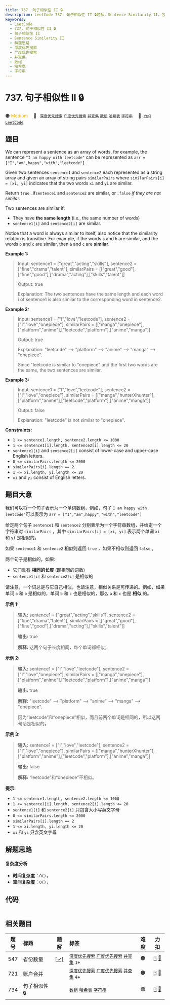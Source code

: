```yaml
---
title: 737. 句子相似性 II 🔒
description: LeetCode 737. 句子相似性 II 🔒题解，Sentence Similarity II，包含解题思路、复杂度分析以及完整的 JavaScript 代码实现。
keywords:
  - LeetCode
  - 737. 句子相似性 II 🔒
  - 句子相似性 II
  - Sentence Similarity II
  - 解题思路
  - 深度优先搜索
  - 广度优先搜索
  - 并查集
  - 数组
  - 哈希表
  - 字符串
---
```


# 737. 句子相似性 II 🔒

🟠 <font color=#ffb800>Medium</font>&emsp; 🔖&ensp; [`深度优先搜索`](/tag/depth-first-search.md) [`广度优先搜索`](/tag/breadth-first-search.md) [`并查集`](/tag/union-find.md) [`数组`](/tag/array.md) [`哈希表`](/tag/hash-table.md) [`字符串`](/tag/string.md)&emsp; 🔗&ensp;[`力扣`](https://leetcode.cn/problems/sentence-similarity-ii) [`LeetCode`](https://leetcode.com/problems/sentence-similarity-ii)

## 题目

We can represent a sentence as an array of words, for example, the sentence
`"I am happy with leetcode"` can be represented as `arr =
["I","am",happy","with","leetcode"]`.

Given two sentences `sentence1` and `sentence2` each represented as a string
array and given an array of string pairs `similarPairs` where `similarPairs[i]
= [xi, yi]` indicates that the two words `xi` and `yi` are similar.

Return `true` _if`sentence1` and `sentence2` are similar, or _`false` _if they
are not similar_.

Two sentences are similar if:

  * They have **the same length** (i.e., the same number of words)
  * `sentence1[i]` and `sentence2[i]` are similar.

Notice that a word is always similar to itself, also notice that the
similarity relation is transitive. For example, if the words `a` and `b` are
similar, and the words `b` and `c` are similar, then `a` and `c` are
**similar**.



**Example 1:**

> Input: sentence1 = ["great","acting","skills"], sentence2 = ["fine","drama","talent"], similarPairs = [["great","good"],["fine","good"],["drama","acting"],["skills","talent"]]
> 
> Output: true
> 
> Explanation: The two sentences have the same length and each word i of sentence1 is also similar to the corresponding word in sentence2.

**Example 2:**

> Input: sentence1 = ["I","love","leetcode"], sentence2 = ["I","love","onepiece"], similarPairs = [["manga","onepiece"],["platform","anime"],["leetcode","platform"],["anime","manga"]]
> 
> Output: true
> 
> Explanation: "leetcode" --> "platform" --> "anime" --> "manga" --> "onepiece".
> 
> Since "leetcode is similar to "onepiece" and the first two words are the same, the two sentences are similar.

**Example 3:**

> Input: sentence1 = ["I","love","leetcode"], sentence2 = ["I","love","onepiece"], similarPairs = [["manga","hunterXhunter"],["platform","anime"],["leetcode","platform"],["anime","manga"]]
> 
> Output: false
> 
> Explanation: "leetcode" is not similar to "onepiece".

**Constraints:**

  * `1 <= sentence1.length, sentence2.length <= 1000`
  * `1 <= sentence1[i].length, sentence2[i].length <= 20`
  * `sentence1[i]` and `sentence2[i]` consist of lower-case and upper-case English letters.
  * `0 <= similarPairs.length <= 2000`
  * `similarPairs[i].length == 2`
  * `1 <= xi.length, yi.length <= 20`
  * `xi` and `yi` consist of English letters.


## 题目大意

我们可以将一个句子表示为一个单词数组，例如，句子 `I am happy with leetcode"`可以表示为 `arr =
["I","am",happy","with","leetcode"]`

给定两个句子 `sentence1` 和 `sentence2` 分别表示为一个字符串数组，并给定一个字符串对 `similarPairs` ，其中
`similarPairs[i] = [xi, yi]` 表示两个单词 `xi` 和 `yi` 是相似的。

如果 `sentence1` 和 `sentence2` 相似则返回 `true` ，如果不相似则返回 `false` 。

两个句子是相似的，如果:

  * 它们具有 **相同的长度** (即相同的词数)
  * `sentence1[i]` 和 `sentence2[i]` 是相似的

请注意，一个词总是与它自己相似，也请注意，相似关系是可传递的。例如，如果单词 `a` 和 `b` 是相似的，单词 `b` 和 `c` 也是相似的，那么
`a` 和 `c` 也是 **相似** 的。



**示例 1:**

> 
> 
> 
> 
> 
> **输入:** sentence1 = ["great","acting","skills"], sentence2 = ["fine","drama","talent"], similarPairs = [["great","good"],["fine","good"],["drama","acting"],["skills","talent"]]
> 
> **输出:** true
> 
> **解释:** 这两个句子长度相同，每个单词都相似。
> 
> 

**示例 2:**

> 
> 
> 
> 
> 
> **输入:** sentence1 = ["I","love","leetcode"], sentence2 = ["I","love","onepiece"], similarPairs = [["manga","onepiece"],["platform","anime"],["leetcode","platform"],["anime","manga"]]
> 
> **输出:** true
> 
> **解释:** "leetcode" --> "platform" --> "anime" --> "manga" --> "onepiece".
> 
> 因为“leetcode”和“onepiece”相似，而且前两个单词是相同的，所以这两句话是相似的。

**示例 3:**

> 
> 
> 
> 
> 
> **输入:** sentence1 = ["I","love","leetcode"], sentence2 = ["I","love","onepiece"], similarPairs = [["manga","hunterXhunter"],["platform","anime"],["leetcode","platform"],["anime","manga"]]
> 
> **输出:** false
> 
> **解释:** “leetcode”和“onepiece”不相似。
> 
> 



**提示:**

  * `1 <= sentence1.length, sentence2.length <= 1000`
  * `1 <= sentence1[i].length, sentence2[i].length <= 20`
  * `sentence1[i]` 和 `sentence2[i]` 只包含大小写英文字母
  * `0 <= similarPairs.length <= 2000`
  * `similarPairs[i].length == 2`
  * `1 <= xi.length, yi.length <= 20`
  * `xi` 和 `yi` 只含英文字母


## 解题思路

#### 复杂度分析

- **时间复杂度**：`O()`，
- **空间复杂度**：`O()`，

## 代码

```javascript

```

## 相关题目

<!-- prettier-ignore -->
| 题号 | 标题 | 题解 | 标签 | 难度 | 力扣 |
| :------: | :------ | :------: | :------ | :------: | :------: |
| 547 | 省份数量 | [[✓]](/problem/0547.md) |  [`深度优先搜索`](/tag/depth-first-search.md) [`广度优先搜索`](/tag/breadth-first-search.md) [`并查集`](/tag/union-find.md) `1+` | 🟠 | [🀄️](https://leetcode.cn/problems/number-of-provinces) [🔗](https://leetcode.com/problems/number-of-provinces) |
| 721 | 账户合并 |  |  [`深度优先搜索`](/tag/depth-first-search.md) [`广度优先搜索`](/tag/breadth-first-search.md) [`并查集`](/tag/union-find.md) `4+` | 🟠 | [🀄️](https://leetcode.cn/problems/accounts-merge) [🔗](https://leetcode.com/problems/accounts-merge) |
| 734 | 句子相似性 🔒 |  |  [`数组`](/tag/array.md) [`哈希表`](/tag/hash-table.md) [`字符串`](/tag/string.md) | 🟢 | [🀄️](https://leetcode.cn/problems/sentence-similarity) [🔗](https://leetcode.com/problems/sentence-similarity) |